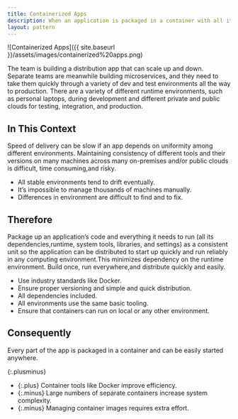 ```yaml
---
title: Containerized Apps
description: When an application is packaged in a container with all its necessary dependencies, it does not rely on the underlying runtime environment and so can run agnostically on any platform
layout: pattern
---
```


![Containerized Apps]({{ site.baseurl }}/assets/images/containerized%20apps.png)

The team is building a distribution app that can scale up and down. Separate teams are meanwhile building microservices, and they need to take them quickly through a variety of dev and test environments all the way to production. There are a variety of different runtime environments, such as personal laptops, during development and different private and public clouds for testing, integration, and production.

## In This Context

Speed of delivery can be slow if an app depends on uniformity among different environments. Maintaining consistency of different tools and their versions on many machines across many on-premises and/or public clouds is difficult, time consuming,and risky.

- All stable environments tend to drift eventually.
- It’s impossible to manage thousands of machines manually.
- Differences in environment are difficult to find and to fix.

## Therefore

Package up an application’s code and everything it needs to run (all its dependencies,runtime, system tools, libraries, and settings) as a consistent unit so the application can be distributed to start up quickly and run reliably in any computing environment.This minimizes dependency on the runtime environment. Build once, run everywhere,and distribute quickly and easily.

- Use industry standards like Docker.
- Ensure proper versioning and simple and quick distribution.
- All dependencies included.
- All environments use the same basic tooling.
- Ensure that containers can run on local or any other environment.

## Consequently

Every part of the app is packaged in a container and can be easily started anywhere.

{:.plusminus}
- {:.plus} Container tools like Docker improve efficiency.
- {:.minus} Large numbers of separate containers increase system complexity.
- {:.minus} Managing container images requires extra effort.
